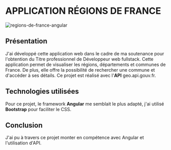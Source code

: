  # APPLICATION RÉGIONS DE FRANCE

![regions-de-france-angular](https://github.com/alicemimouni/regions-france-angular-api/assets/82211729/a9ce9e4c-19e1-4bf9-b24e-602c5cedba1e)

## Présentation

J'ai développé cette application web dans le cadre de ma soutenance pour l'obtention du Titre professionnel de Développeur web fullstack. Cette application permet de visualiser les régions, départements et communes de France. De plus, elle offre la possibilité de rechercher une commune et d'accéder à ses détails.
Ce projet est réalisé avec l'**API** geo.api.gouv.fr.

## Technologies utilisées

Pour ce projet, le framework **Angular** me semblait le plus adapté, j'ai utilisé **Bootstrap** pour faciliter le CSS.

## Conclusion

J'ai pu à travers ce projet monter en compétence avec Angular et l'utilisation d'API. 


